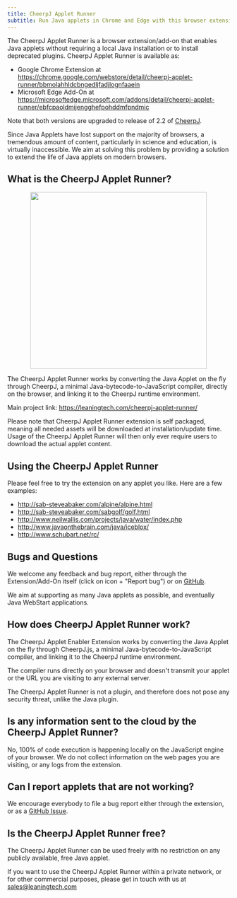 ```yaml
---
title: CheerpJ Applet Runner
subtitle: Run Java applets in Chrome and Edge with this browser extension
---
```


The CheerpJ Applet Runner is a browser extension/add-on that enables Java applets without requiring a local Java installation or to install deprecated plugins. CheerpJ Applet Runner is available as:

- Google Chrome Extension at <https://chrome.google.com/webstore/detail/cheerpj-applet-runner/bbmolahhldcbngedljfadjlognfaaein> 
- Microsoft Edge Add-On at <https://microsoftedge.microsoft.com/addons/detail/cheerpj-applet-runner/ebfcpaoldmijengghefpohddmfpndmic>

Note that both versions are upgraded to release of 2.2 of [CheerpJ](https://leaningtech.com/cheerpj/).

Since Java Applets have lost support on the majority of browsers, a tremendous amount of content, particularly in science and education, is virtually inaccessible. We aim at solving this problem by providing a solution to extend the life of Java applets on modern browsers.

What is the CheerpJ Applet Runner?
-------
<p align="center"><img src="media/cheerpj_applet_demo1.gif" width="400"></p>

The CheerpJ Applet Runner works by converting the Java Applet on the fly through CheerpJ, a minimal Java-bytecode-to-JavaScript compiler, directly on the browser, and linking it to the CheerpJ runtime environment.

Main project link: <https://leaningtech.com/cheerpj-applet-runner/>

Please note that CheerpJ Applet Runner extension is self packaged, meaning all needed assets will be downloaded at installation/update time. Usage of the CheerpJ Applet Runner will then only ever require users to download the actual applet content.

Using the CheerpJ Applet Runner
-------

Please feel free to try the extension on any applet you like. Here are a few examples:
* <http://sab-steveabaker.com/alpine/alpine.html>
* <http://sab-steveabaker.com/sabgolf/golf.html>
* <http://www.neilwallis.com/projects/java/water/index.php>
* <http://www.javaonthebrain.com/java/iceblox/>
* <http://www.schubart.net/rc/>


Bugs and Questions
-------
 
We welcome any feedback and bug report, either through the Extension/Add-On itself (click on icon + "Report bug") or on [GitHub](https://github.com/leaningtech/cheerpj-appletrunner/issues).
 
We aim at supporting as many Java applets as possible, and eventually Java WebStart applications.

## How does CheerpJ Applet Runner work?

The CheerpJ Applet Enabler Extension works by converting the Java Applet on the fly through CheerpJ.js, a minimal Java-bytecode-to-JavaScript compiler, and linking it to the CheerpJ runtime environment.

The compiler runs directly on your browser and doesn't transmit your applet or the URL you are visiting to any external server.

The CheerpJ Applet Runner is not a plugin, and therefore does not pose any security threat, unlike the Java plugin.

## Is any information sent to the cloud by the CheerpJ Applet Runner?

No, 100% of code execution is happening locally on the JavaScript engine of your browser. We do not collect information on the web pages
you are visiting, or any logs from the extension. 

## Can I report applets that are not working?

We encourage everybody to file a bug report either through the extension, or as a [GitHub Issue](https://github.com/leaningtech/cheerpj-appletrunner/issues).

## Is the CheerpJ Applet Runner free?

The CheerpJ Applet Runner can be used freely with no restriction on any publicly available, free Java applet.

If you want to use the CheerpJ Applet Runner within a private network, or for other commercial purposes, please get in touch with us at sales@leaningtech.com
